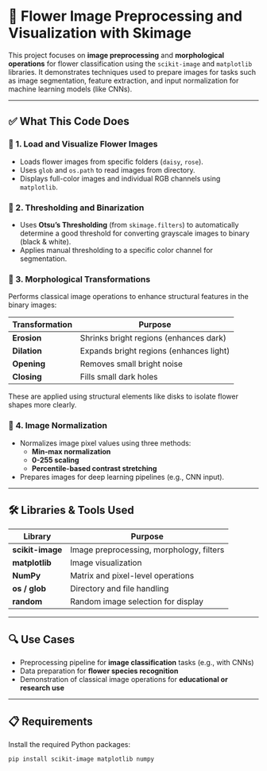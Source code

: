 # 🌸 Flower Image Preprocessing and Visualization with Skimage

This project focuses on **image preprocessing** and **morphological operations** for flower classification using the `scikit-image` and `matplotlib` libraries. It demonstrates techniques used to prepare images for tasks such as image segmentation, feature extraction, and input normalization for machine learning models (like CNNs).

---

## ✅ What This Code Does

### 📂 1. Load and Visualize Flower Images
- Loads flower images from specific folders (`daisy`, `rose`).
- Uses `glob` and `os.path` to read images from directory.
- Displays full-color images and individual RGB channels using `matplotlib`.

### 🧼 2. Thresholding and Binarization
- Uses **Otsu’s Thresholding** (from `skimage.filters`) to automatically determine a good threshold for converting grayscale images to binary (black & white).
- Applies manual thresholding to a specific color channel for segmentation.

### 🔄 3. Morphological Transformations
Performs classical image operations to enhance structural features in the binary images:

| Transformation   | Purpose                                |
|------------------|----------------------------------------|
| **Erosion**      | Shrinks bright regions (enhances dark) |
| **Dilation**     | Expands bright regions (enhances light)|
| **Opening**      | Removes small bright noise             |
| **Closing**      | Fills small dark holes                 |

These are applied using structural elements like disks to isolate flower shapes more clearly.

### 🔧 4. Image Normalization
- Normalizes image pixel values using three methods:
  - **Min-max normalization**
  - **0-255 scaling**
  - **Percentile-based contrast stretching**
- Prepares images for deep learning pipelines (e.g., CNN input).

---

## 🛠️ Libraries & Tools Used

| Library           | Purpose                                  |
|-------------------|------------------------------------------|
| **scikit-image**  | Image preprocessing, morphology, filters |
| **matplotlib**    | Image visualization                      |
| **NumPy**         | Matrix and pixel-level operations        |
| **os / glob**     | Directory and file handling              |
| **random**        | Random image selection for display       |

---

## 🔍 Use Cases

- Preprocessing pipeline for **image classification** tasks (e.g., with CNNs)
- Data preparation for **flower species recognition**
- Demonstration of classical image operations for **educational or research use**

---

## 📋 Requirements

Install the required Python packages:

```bash
pip install scikit-image matplotlib numpy

